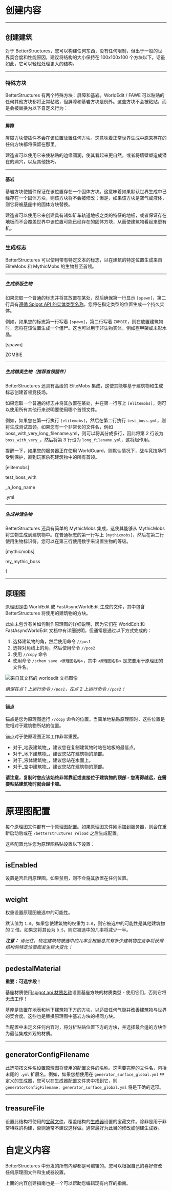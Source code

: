 # 创建内容

***

## 创建建筑

对于 BetterStructures，您可以构建任何东西，没有任何限制，但出于一般的世界契合度和性能原因，建议将结构的大小保持在 100x100x100 个方块以下。话虽如此，它可以轻松处理更大的结构。

***

### 特殊方块

BetterStructures 有两个特殊方块：屏障和基岩。WorldEdit / FAWE 可以粘贴的任何其他方块都将正常粘贴，但屏障和基岩方块是例外。这些方块不会被粘贴，而是会被替换为以下自定义行为：

***

#### 屏障

屏障方块使插件不会在该位置放置任何方块。这意味着正常世界生成中原来存在的任何方块都将保留在那里。

建造者可以使用它来使粘贴的边缘圆润，使其看起来更自然，或者将墙壁塑造成潜在的洞穴，以及其他技巧。

***

#### 基岩

基岩方块使插件保证在该位置存在一个固体方块。这意味着如果默认世界生成中已经存在一个固体方块，则该方块将不会被修改；但是，如果该方块是空气或液体，则它将被[基座](#pedestalmaterial)中的固体方块替换。

建造者可以使用它来创建具有诸如矿车轨道地板之类的特征的地板，或者保证存在地板而不会覆盖世界中该位置可能已经存在的固体方块，从而使建筑物看起来更有机。

***

### 生成标志

BetterStructures 可以使用带有特定文本的标志，以在建筑的特定位置生成来自 EliteMobs 和 MythicMobs 的生物甚至首领。

***

##### 生成原版生物

如果您取一个普通的标志并将其放置在某处，然后确保第一行显示 `[spawn]`，第二行具有[遵循 Spigot API 的实体类型名称](https://hub.spigotmc.org/javadocs/spigot/org/bukkit/entity/EntityType.html)，您将在指定类型的位置生成一个持久实体。

例如，如果您的标志第一行写着 `[spawn]`，第二行写着 `ZOMBIE`，则在放置建筑物时，您将在该位置生成一个僵尸。这也可以用于非生物实体，例如盔甲架或末影水晶。

<div class="minecraft-sign"> 
<p>[spawn]</p>
<p>ZOMBIE</p>
<p></p>
<p></p>
</div>

***

##### 生成精英生物（推荐首领插件）

BetterStructures 还具有高级的 EliteMobs 集成，这使其能够基于建筑物和生成标志创建首领竞技场。

如果您取一个普通的标志并将其放置在某处，并在第一行写上 `[elitemobs]`，则可以使用所有其他行来说明要使用哪个首领文件。

例如，如果您在第一行执行 `[elitemobs]`，然后在第二行执行 `test_boss.yml`，则将生成测试首领。如果您有一个非常长的文件名，例如 boss_with_very_long_filename.yml，则可以将其分成多行，因此将第 2 行设为 `boss_with_very_`，然后将第 3 行设为 `long_filename.yml`，这将起作用。

提醒一下，如果您的服务器正在使用 WorldGuard，则默认情况下，战斗竞技场将受到保护，直到玩家杀死建筑物中的所有首领。

<div class="minecraft-sign"> 
<p>[elitemobs]</p>
<p>test_boss_with</p>
<p>_a_long_name</p>
<p>.yml</p>
</div>

***

##### 生成神话生物

BetterStructures 还具有简单的 MythicMobs 集成，这使其能够从 MythicMobs 将生物生成到建筑物中。在普通标志的第一行写上 `[mythicmobs]`，然后在第二行使用生物标识符。您可以在第三行使用数字来设置生物的等级。

<div class="minecraft-sign"> 
<p>[mythicmobs]</p>
<p>my_mythic_boss</p>
<p>1</p>
<p></p>
</div>

***

## 原理图

原理图是由 WorldEdit 或 FastAsyncWorldEdit 生成的文件，其中包含 BetterStructures 将使用的建筑物的方块。

此处未包含有关如何制作原理图的详细说明，因为它们在 WorldEdit 和 FastAsyncWorldEdit 文档中有详细说明，但通常是通过以下方式完成的：

1) 选择建筑物的角，然后使用命令 `//pos1`
2) 选择对角线上的角，然后使用命令 `//pos2`
3) 使用 `//copy` 命令
4) 使用命令 `/schem save <原理图名称>`，其中 `<原理图名称>` 是您要用于原理图的文件名。

<img src="https://worldedit.enginehub.org/en/latest/_images/cuboid.png" alt="来自其文档的 worldedit 文档图像">

*确保在点 1 上运行命令 `//pos1`，在点 2 上运行命令 `//pos2`！*

***

#### 锚点

锚点是您为原理图运行 `//copy` 命令的位置。当简单地粘贴原理图时，这些位置是您相对于建筑物所站的位置。

锚点对于使原理图正常工作非常重要。

* 对于_地表建筑物_，建议您在复制建筑物时站在地板的最低点。
* 对于_地下建筑物_，建议您站在建筑物的顶部。
* 对于_液体建筑物_，建议您站在水面上。
* 对于_空中建筑物_，建议您站在建筑物的顶部。

**请注意，复制时您应该始终非常靠近或直接位于建筑物的顶部 - 您离得越远，在需要粘贴建筑物时就会越卡顿。**

***

# 原理图配置

每个原理图文件都有一个原理图配置。如果原理图文件刚添加到服务器，则会在重新启动后或在 `/betterstructures reload` 之后生成配置。

这些配置允许您为原理图粘贴设置以下设置：

***

## isEnabled

设置是否启用原理图。如果禁用，则不会将其放置在任何位置。

***

## weight

权重设置原理图被选中的可能性。

默认值为 `1.0`。如果您使建筑物的权重为 `2.0`，则它被选中的可能性是其他建筑物的 2 倍。如果您将其设为 `0.5`，则它被选中的几率将减少一半。

_**注意：** 请记住，特定建筑物被选中的几率会根据总共有多少建筑物在竞争将获得结构的特定位置而发生巨大变化！_

***

## pedestalMaterial

**重要：可选字段！**

基座材质使用[spigot api 材质名称](https://hub.spigotmc.org/javadocs/spigot/org/bukkit/Material.html)设置基座方块的材质类型 - 使用它们，否则它将无法工作！

基座是放置在地表和地下建筑物下方的方块，以适应任何气隙并改善建筑物与世界的契合度。这些也是替换原理图中基岩方块的相同方块。

当配置中未定义任何内容时，将分析粘贴位置下方的方块，并选择最合适的方块作为最佳集成外观的材质。

***

## generatorConfigFilename

此选项按文件名设置原理图将使用的配置文件的名称。这需要完整的文件名，包括末尾的 `.yml` 扩展名。例如，如果您想使用在 `generator_surface_global.yml` 中定义的生成器，您可以在生成器配置文件夹中找到它，则 `generatorConfigFilename: generator_surface_global.yml` 将是正确的选项。

***

## treasureFile

设置此结构将使用的[宝藏文件]($language$/betterstructures/creating_treasure.md)，覆盖结构的[生成器]($language$/betterstructures/creating_generators.md)设置的宝藏文件。除非是用于非常特殊的构建，否则通常不建议这样做。通常最好为此目的修改或创建生成器。


# 自定义内容

BetterStructures 中分发的所有内容都是可编辑的。您可以根据自己的喜好修改任何原理图文件和生成器设置。

上面的内容创建指南也是一个可以帮助您编辑现有内容的指南。
